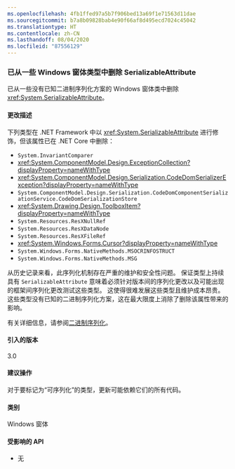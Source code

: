 ```yaml
---
ms.openlocfilehash: 4fb1ffed97a5b7f906bed13a69f1e71563d11dae
ms.sourcegitcommit: b7a8b09828bab4e90f66af8d495ecd7024c45042
ms.translationtype: HT
ms.contentlocale: zh-CN
ms.lasthandoff: 08/04/2020
ms.locfileid: "87556129"
---
```

### <a name="serializableattribute-removed-from-some-windows-forms-types"></a>已从一些 Windows 窗体类型中删除 SerializableAttribute

已从一些没有已知二进制序列化方案的 Windows 窗体类中删除 <xref:System.SerializableAttribute>。

#### <a name="change-description"></a>更改描述

下列类型在 .NET Framework 中以 <xref:System.SerializableAttribute> 进行修饰，但该属性已在 .NET Core 中删除：

- `System.InvariantComparer`
- <xref:System.ComponentModel.Design.ExceptionCollection?displayProperty=nameWithType>
- <xref:System.ComponentModel.Design.Serialization.CodeDomSerializerException?displayProperty=nameWithType>
- `System.ComponentModel.Design.Serialization.CodeDomComponentSerializationService.CodeDomSerializationStore`
- <xref:System.Drawing.Design.ToolboxItem?displayProperty=nameWithType>
- `System.Resources.ResXNullRef`
- `System.Resources.ResXDataNode`
- `System.Resources.ResXFileRef`
- <xref:System.Windows.Forms.Cursor?displayProperty=nameWithType>
- `System.Windows.Forms.NativeMethods.MSOCRINFOSTRUCT`
- `System.Windows.Forms.NativeMethods.MSG`

从历史记录来看，此序列化机制存在严重的维护和安全性问题。 保证类型上持续具有 `SerializableAttribute` 意味着必须针对版本间的序列化更改以及可能出现的框架间序列化更改测试这些类型。 这使得很难发展这些类型且维护成本昂贵。 这些类型没有已知的二进制序列化方案，这在最大限度上消除了删除该属性带来的影响。

有关详细信息，请参阅[二进制序列化](~/docs/standard/serialization/binary-serialization.md)。

#### <a name="version-introduced"></a>引入的版本

3.0

#### <a name="recommended-action"></a>建议操作

对于要标记为“可序列化”的类型，更新可能依赖它们的所有代码。

#### <a name="category"></a>类别

Windows 窗体

#### <a name="affected-apis"></a>受影响的 API

- 无

<!--

#### Affected APIs

- Not detectable via API analysis

-->
